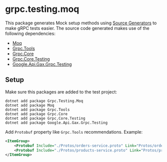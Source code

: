 # grpc.testing.moq

This package generates Mock setup methods using [Source Generators](https://learn.microsoft.com/en-us/dotnet/csharp/roslyn-sdk/source-generators-overview) to make gRPC tests easier.
The source code generated makes use of the following dependencies:
* [Moq](https://www.nuget.org/packages/Moq)
* [Grpc.Tools](https://www.nuget.org/packages/Grpc.Tools)
* [Grpc.Core](https://www.nuget.org/packages/Grpc.Core)
* [Grpc.Core.Testing](https://www.nuget.org/packages/Grpc.Core.Testing)
* [Google.Api.Gax.Grpc.Testing](https://www.nuget.org/packages/Google.Api.Gax.Grpc.Testing)

## Setup

Make sure this packages are added to the test project:

```shell
dotnet add package Grpc.Testing.Moq
dotnet add package Moq
dotnet add package Grpc.Tools
dotnet add package Grpc.Core
dotnet add package Grpc.Core.Testing
dotnet add package Google.Api.Gax.Grpc.Testing
```

Add `Protobuf` property like `Grpc.Tools` recommendations. Example:

```xml
<ItemGroup>
    <Protobuf Include="./Protos/orders-service.proto" Link="Protos/orders-service.proto" />
    <Protobuf Include="./Protos/products-service.proto" Link="Protos/products-service.proto" />
</ItemGroup>
```

